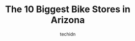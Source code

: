 ---
layout: ampstory
image: https://i0.wp.com/paketmu.com/wp-content/uploads/2023/06/trek-bicycle-store-west-phoenix-0-in-arizona-1686366913.jpeg?resize=640,853
author: techidn
featured: false
description: Explore the diverse Bike Store scene in Arizona, home to an incredible selection of 10 establishments catering to every taste. Whether youre in search of iconic favorites or undiscovered tr
title: The 10 Biggest Bike Stores in Arizona
cover:
   title: The 10 Biggest Bike Stores in Arizona
   subtitle: RICKPATE
   background: https://paketmu.com/wp-content/uploads/2023/06/trek-bicycle-store-west-phoenix-0-in-arizona-1686366913.jpeg

pages: 
 - layout: thirds
   top: <h1>#1 Global Bikes & E-Bikes</h1>
   bottom: "<p>Although I bought my Bulls eBike from Global Bikes Mesa location my whole experience has been great. All my bike repairs are being done this location and guys are really </p>"
   background: https://paketmu.com/wp-content/uploads/2023/06/trek-bicycle-store-west-phoenix-1-in-arizona-1686366914.jpeg
   backgroundblur: true
 - layout: thirds
   top: <h1>#2 Global Bikes & E-Bikes</h1>
   bottom: "<p>Joe was Very friendly and helpful. They made sure my bike was in good working order before I bought it. I was able to take it on a test ride. I love my Electra townie pat</p>"
   background: https://paketmu.com/wp-content/uploads/2023/06/trek-bicycle-store-west-phoenix-2-in-arizona-1686366915.jpeg
   cta:
      link: https://paketmu.com/the-10-biggest-bike-stores-in-arizona/
      text: The 10 Biggest Bike Stores in Arizona
 - layout: thirds
   top: <h1>#3 Trek Bicycle Store West Phoenix</h1>
   bottom: "<p>Ive bought 3 bikes from this place and I am super impressed with the quality of the bikes along with the exceptional customer service. When shopping for even just acce</p>"
   background: https://paketmu.com/wp-content/uploads/2023/06/trek-bicycle-store-west-phoenix-3-in-arizona-1686366916.jpeg
   cta:
      link: https://paketmu.com/the-10-biggest-bike-stores-in-arizona/
      text: The 10 Biggest Bike Stores in Arizona
 - layout: thirds
   top: <h1>#4 Landis Cyclery</h1>
   bottom: "<p>2180 E Southern Ave, Tempe, AZ 85282, United States</p>"
   background: https://images.unsplash.com/photo-1595364397663-fca4f075d796?ixlib=rb-4.0.3&ixid=MnwxMjA3fDB8MHxwaG90by1wYWdlfHx8fGVufDB8fHx8&auto=format&fit=crop&w=640&h=853&q=80
   cta:
      link: https://paketmu.com/the-10-biggest-bike-stores-in-arizona/
      text: The 10 Biggest Bike Stores in Arizona
 - layout: thirds
   top: <h1>#5 Landis Cyclery</h1>
   bottom: "<p>712 W Indian School Rd, Phoenix, AZ 85013, United States</p>"
   background: https://images.unsplash.com/photo-1536745287225-21d689278fd1?ixlib=rb-4.0.3&ixid=MnwxMjA3fDB8MHxwaG90by1wYWdlfHx8fGVufDB8fHx8&auto=format&fit=crop&w=640&h=853&q=80
   cta:
      link: https://paketmu.com/the-10-biggest-bike-stores-in-arizona/
      text: The 10 Biggest Bike Stores in Arizona
 - layout: thirds
   top: <h1>#6 Junction Bike Company and Rentals</h1>
   bottom: "<p>10908 E Apache Trail, Apache Junction, AZ 85120, United States</p>"
   background: https://images.unsplash.com/photo-1522441815192-d9f04eb0615c?ixlib=rb-4.0.3&ixid=MnwxMjA3fDB8MHxwaG90by1wYWdlfHx8fGVufDB8fHx8&auto=format&fit=crop&w=640&h=853&q=80
   cta:
      link: https://paketmu.com/the-10-biggest-bike-stores-in-arizona/
      text: The 10 Biggest Bike Stores in Arizona
 - layout: thirds
   top: <h1>#7 Action Rideshop</h1>
   bottom: "<p>1316 S Gilbert Rd Ste D1, Mesa, AZ 85204, United States</p>"
   background: https://images.unsplash.com/photo-1462556791646-c201b8241a94?ixlib=rb-4.0.3&ixid=MnwxMjA3fDB8MHxwaG90by1wYWdlfHx8fGVufDB8fHx8&auto=format&fit=crop&w=640&h=853&q=80
   cta:
      link: https://paketmu.com/the-10-biggest-bike-stores-in-arizona/
      text: The 10 Biggest Bike Stores in Arizona
 - layout: thirds
   middle: Continue reading...
   background: https://images.unsplash.com/photo-1604871000636-074fa5117945?ixlib=rb-4.0.3&ixid=MnwxMjA3fDB8MHxwaG90by1wYWdlfHx8fGVufDB8fHx8&auto=format&fit=crop&w=640&h=853&q=80
   cta:
      link: https://paketmu.com/the-10-biggest-bike-stores-in-arizona/
      text: The 10 Biggest Bike Stores in Arizona
      
---